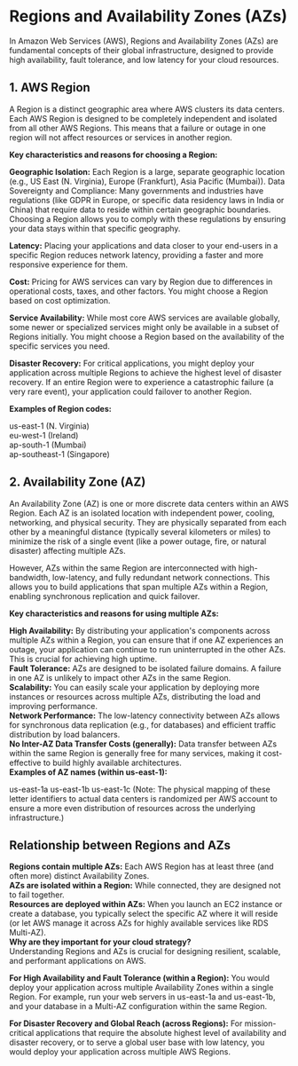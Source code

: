 # Regions and Availability Zones (AZs)  

In Amazon Web Services (AWS), Regions and Availability Zones (AZs) are fundamental concepts of their global infrastructure, designed to provide high availability, fault tolerance, and low latency for your cloud resources.  
 
## 1. AWS Region  
A Region is a distinct geographic area where AWS clusters its data centers. Each AWS Region is designed to be completely independent and isolated from all other AWS Regions. This means that a failure or outage in one region will not affect resources or services in another region.  

**Key characteristics and reasons for choosing a Region:**    

**Geographic Isolation:** Each Region is a large, separate geographic location (e.g., US East (N. Virginia), Europe (Frankfurt), Asia Pacific (Mumbai)).
Data Sovereignty and Compliance: Many governments and industries have regulations (like GDPR in Europe, or specific data residency laws in India or China) that require data to reside within certain geographic boundaries. Choosing a Region allows you to comply with these regulations by ensuring your data stays within that specific geography.  

**Latency:**  Placing your applications and data closer to your end-users in a specific Region reduces network latency, providing a faster and more responsive experience for them.

**Cost:**  Pricing for AWS services can vary by Region due to differences in operational costs, taxes, and other factors. You might choose a Region based on cost optimization.

**Service Availability:**  While most core AWS services are available globally, some newer or specialized services might only be available in a subset of Regions initially. You might choose a Region based on the availability of the specific services you need. 

**Disaster Recovery:** For critical applications, you might deploy your application across multiple Regions to achieve the highest level of disaster recovery. If an entire Region were to experience a catastrophic failure (a very rare event), your application could failover to another Region.


**Examples of Region codes:**  

us-east-1 (N. Virginia)  
eu-west-1 (Ireland)  
ap-south-1 (Mumbai)  
ap-southeast-1 (Singapore)  

## 2. Availability Zone (AZ)  

An Availability Zone (AZ) is one or more discrete data centers within an AWS Region. Each AZ is an isolated location with independent power, cooling, networking, and physical security. They are physically separated from each other by a meaningful distance (typically several kilometers or miles) to minimize the risk of a single event (like a power outage, fire, or natural disaster) affecting multiple AZs.     

However, AZs within the same Region are interconnected with high-bandwidth, low-latency, and fully redundant network connections. This allows you to build applications that span multiple AZs within a Region, enabling synchronous replication and quick failover.    

**Key characteristics and reasons for using multiple AZs:**    

**High Availability:** By distributing your application's components across multiple AZs within a Region, you can ensure that if one AZ experiences an outage, your application can continue to run uninterrupted in the other AZs. This is crucial for achieving high uptime.  
**Fault Tolerance:** AZs are designed to be isolated failure domains. A failure in one AZ is unlikely to impact other AZs in the same Region.  
**Scalability:** You can easily scale your application by deploying more instances or resources across multiple AZs, distributing the load and improving performance.  
**Network Performance:** The low-latency connectivity between AZs allows for synchronous data replication (e.g., for databases) and efficient traffic distribution by load balancers.  
**No Inter-AZ Data Transfer Costs (generally):** Data transfer between AZs within the same Region is generally free for many services, making it cost-effective to build highly available architectures.  
**Examples of AZ names (within us-east-1):**  

us-east-1a
us-east-1b
us-east-1c (Note: The physical mapping of these letter identifiers to actual data centers is randomized per AWS account to ensure a more even distribution of resources across the underlying infrastructure.)  

## Relationship between Regions and AZs  

**Regions contain multiple AZs:** Each AWS Region has at least three (and often more) distinct Availability Zones.  
**AZs are isolated within a Region:** While connected, they are designed not to fail together.  
**Resources are deployed within AZs:** When you launch an EC2 instance or create a database, you typically select the specific AZ where it will reside (or let AWS manage it across AZs for highly available services like RDS Multi-AZ).  
**Why are they important for your cloud strategy?**  
Understanding Regions and AZs is crucial for designing resilient, scalable, and performant applications on AWS.  

**For High Availability and Fault Tolerance (within a Region):** You would deploy your application across multiple Availability Zones within a single Region. For example, run your web servers in us-east-1a and us-east-1b, and your database in a Multi-AZ configuration within the same Region.  

**For Disaster Recovery and Global Reach (across Regions):** For mission-critical applications that require the absolute highest level of availability and disaster recovery, or to serve a global user base with low latency, you would deploy your application across multiple AWS Regions.  
